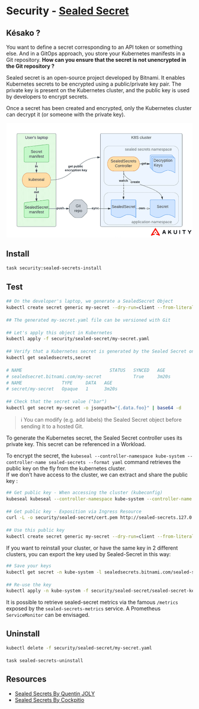# Security - [Sealed Secret][sealed-secret-doc]

## Késako ?

You want to define a secret corresponding to an API token or something else. And in a GitOps approach, you store your Kubernetes manifests in a Git repository. **How can you ensure that the secret is not unencrypted in the Git repository ?**

Sealed secret is an open-source project developed by Bitnami. It enables Kubernetes secrets to be encrypted using a public/private key pair. The private key is present on the Kubernetes cluster, and the public key is used by developers to encrypt secrets.

Once a secret has been created and encrypted, only the Kubernetes cluster can decrypt it (or someone with the private key).

![Sealed Secret](../images/sealed-secret.png)

## Install 

```bash
task security:sealed-secrets-install
```

## Test

```bash
## On the developer's laptop, we generate a SealedSecret Object
kubectl create secret generic my-secret --dry-run=client --from-literal=foo=bar -o yaml | kubeseal --controller-namespace kube-system --controller-name sealed-secrets --format yaml >| security/sealed-secret/my-secret.yaml

## The generated my-secret.yaml file can be versioned with Git

## Let's apply this object in Kubernetes 
kubectl apply -f security/sealed-secret/my-secret.yaml

## Verify that a Kubernetes secret is generated by the Sealed Secret ontroller
kubectl get sealedsecrets,secret

# NAME                                 STATUS   SYNCED   AGE
# sealedsecret.bitnami.com/my-secret            True     3m20s
# NAME               TYPE     DATA   AGE
# secret/my-secret   Opaque   1      3m20s

## Check that the secret value ("bar")
kubectl get secret my-secret -o jsonpath="{.data.foo}" | base64 -d
```
> ℹ️ You can modify (e.g. add labels) the Sealed Secret object before sending it to a hosted Git.

To generate the Kubernetes secret, the Sealed Secret controller uses its private key. This secret can be referenced in a Workload.

To encrypt the secret, the `kubeseal --controller-namespace kube-system --controller-name sealed-secrets --format yaml` command retrieves the public key on the fly from the kubernetes cluster. \
If we don't have access to the cluster, we can extract and share the public key :

```bash
## Get public key - When accessing the cluster (kubeconfig)
kubeseal kubeseal --controller-namespace kube-system --controller-name sealed-secrets --fetch-cert > security/sealed-secret/cert.pem

## Get public key - Exposition via Ingress Resource
curl -L -o security/sealed-secret/cert.pem http://sealed-secrets.127.0.0.1.nip.io/v1/cert.pem

## Use this public key
kubectl create secret generic my-secret --dry-run=client --from-literal=foo=bar -o yaml | kubeseal --cert security/sealed-secret/cert.pem --format yaml >| security/sealed-secret/my-secret.yaml
```
If you want to reinstall your cluster, or have the same key in 2 different clusters, you can export the key used by Sealed-Secret in this way:

```bash
## Save your keys
kubectl get secret -n kube-system -l sealedsecrets.bitnami.com/sealed-secrets-key -o yaml > security/sealed-secret/sealed-secret-key.yaml

## Re-use the key
kubectl apply -n kube-system -f security/sealed-secret/sealed-secret-key.yaml
```

It is possible to retrieve sealed-secret metrics via the famous `/metrics` exposed by the `sealed-secrets-metrics` service. A Prometheus `ServiceMonitor` can be envisaged.

## Uninstall

```bash
kubectl delete -f security/sealed-secret/my-secret.yaml

task sealed-secrets-uninstall
```

## Resources

- [Sealed Secrets By Quentin JOLY][sealed-secrets-quentin-joly]
- [Sealed Secrets By Cockpitio][sealed-secrets-cockpitio]

<!-- Links -->
[sealed-secrets-quentin-joly]:https://une-tasse-de.cafe/blog/sealed-secrets/
[sealed-secrets-cockpitio]: https://blog.cockpitio.com/devops/sealed-secrets/
[sealed-secret-doc]: https://sealed-secrets.netlify.app/